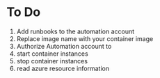 # To Do

1. Add runbooks to the automation account
1. Replace image name with your container image
1. Authorize Automation account to
  1. start container instances
  1. stop container instances
  1. read azure resource information
